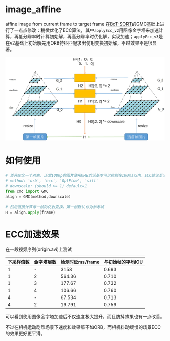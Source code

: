 # image_affine
affine image from current frame to target frame
在[BoT-SORT](https://github.com/NirAharon/BoT-SORT)的GMC基础上进行了一点点修改：稍微优化了ECC算法，其中`applyEcc_v2`用图像金字塔来加速计算，再低分辨率时计算初始解，再高分辨率时优化解，实现加速；`applyEcc_v3`是在v2基础上初始解先用ORB特征匹配求出仿射变换初始解，不过效果不是很显著。

<img src="https://github.com/WelY1/image_affine/blob/main/ECC.png" width="600px">

# 如何使用
```python
# 首先定义一个对象，正常1080p的图片使用ORB的话基本可以控制在100ms以内，ECC建议至少缩小2倍。
# method: 'orb', 'ecc', 'OptFlow', 'sift'
# downscale: (should >= 1) default=1
from cmc import GMC
align = GMC(method,downscale)

# 然后直接计算每一帧的仿射变换，第一帧默认作为参考帧
H = align.apply(frame)
```

# ECC加速效果

在一段视频序列(origin.avi)上测试

|下采样倍数|金字塔层数|检测时延ms/frame|与初始帧的平均IOU|
|--|--|--|--|
|1|-|3158|0.693|
|1|2|564.36|0.710|
|1|3|177.67|0.732|
|1|4|106.66|0.760|
|4|-|67.534|0.713|
|4|2|19.791|0.759|

可以看到使用图像金字塔加速后不仅速度极大提升，而且防抖效果也有一点改善。

不过在相机运动剧烈场景下速度和效果都不如ORB，而相机抖动缓慢的场景ECC的效果更好更平滑。
